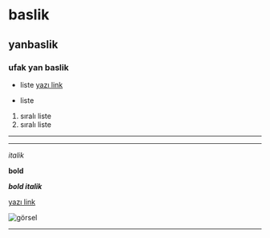 # baslik

## yanbaslik

### ufak yan baslik

- liste [yazı link](https://www.google.com)

* liste

1. sıralı liste
2. sıralı liste

***
*** 






*italik*

**bold**

***bold italik***

[yazı link](https://www.google.com)

![görsel](https://picsum.photos/200/300)

***









